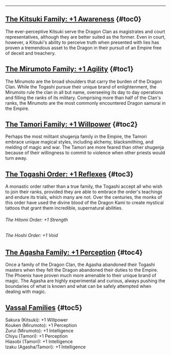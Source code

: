 ---
## <span><span style="text-decoration: underline;">The Kitsuki Family: +1 Awareness</span></span> {#toc0}

The ever-perceptive Kitsuki serve the Dragon Clan as magistrates and court representatives, although they are better suited as the former. Even in court, however, a Kitsuki's ability to perceive truth when presented with lies has proven a tremendous asset to the Dragon in their pursuit of an Empire free of deceit and treachery.

## <span><span style="text-decoration: underline;">The Mirumoto Family: +1 Agility</span></span> {#toc1}

The Mirumoto are the broad shoulders that carry the burden of the Dragon Clan. While the Togashi pursue their unique brand of enlightenment, the Mirumoto rule the clan in all but name, overseeing its day to day operations and filling the ranks of its military. Comprising more than half of the Clan's ranks, the Mirumoto are the most commonly encountered Dragon samurai in the Empire.

## <span><span style="text-decoration: underline;">The Tamori Family: +1 Willpower</span></span> {#toc2}

Perhaps the most militant shugenja family in the Empire, the Tamori embrace unique magical styles, including alchemy, blacksmithing, and melding of magic and war. The Tamori are more feared than other shugenja because of their willingness to commit to violence when other priests would turn away.

## <span><span style="text-decoration: underline;">The Togashi Order: +1 Reflexes</span></span> {#toc3}

A monastic order rather than a true family, the Togashi accept all who wish to join their ranks, provided they are able to embrace the order's teachings and endure its trials, which many are not. Over the centuries, the monks of this order have used the divine blood of the Dragon Kami to create mystical tattoos that grant them incredible, supernatural abilities.

###### The Hitomi Order: +1 Strength
###### The Hoshi Order: +1 Void
## <span><span style="text-decoration: underline;">The Agasha Family: +1 Perception</span></span> {#toc4}

Once a family of the Dragon Clan, the Agasha abandoned their Togashi masters when they felt the Dragon abandoned their duties to the Empire. The Phoenix have proven much more amenable to their unique brand of magic. The Agasha are highly experimental and curious, always pushing the boundaries of what is known and what can be safely attempted when dealing with magic.

## <span><span style="text-decoration: underline;">Vassal Families</span></span> {#toc5}

Sakura (Kitsuki): +1 Willpower<br>
Kouken (Mirumoto): +1 Perception<br>
Zurui (Mirumoto): +1 Intelligence<br>
Chiyu (Tamori): +1 Perception<br>
Hiasobi (Tamori): +1 Intelligence<br>
Izaku (Agasha/Tamori): +1 Intelligence

